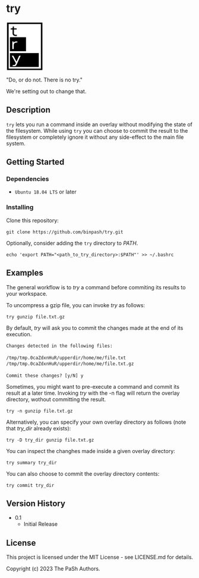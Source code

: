 # try

<img src="docs/try_logo.png" alt="try logo" width="100" height="130">

"Do, or do not. There is no try."

We're setting out to change that.

## Description

`try` lets you run a command inside an overlay without modifying the state of the filesystem. While using `try` you can choose to commit the result to the filesystem or completely ignore it without any side-effect to the main file system.

## Getting Started

### Dependencies

* `Ubuntu 18.04 LTS` or later

### Installing

Clone this repository:

```
git clone https://github.com/binpash/try.git
```

Optionally, consider adding the `try` directory to *PATH*.

```
echo 'export PATH="<path_to_try_directory>:$PATH"' >> ~/.bashrc
```

## Examples

The general workflow is to *try* a command before commiting its results to your workspace. 

To uncompress a gzip file, you can invoke *try* as follows:

```
try gunzip file.txt.gz
```

By default, *try* will ask you to commit the changes made at the end of its execution.

```
Changes detected in the following files:

/tmp/tmp.0caZdxnHuR/upperdir/home/me/file.txt
/tmp/tmp.0caZdxnHuR/upperdir/home/me/file.txt.gz

Commit these changes? [y/N] y
```

Sometimes, you might want to pre-execute a command and commit its result at a later time. Invoking *try* with the -n flag will return the overlay directory, wothout committing the result.

```
try -n gunzip file.txt.gz
```

Alternatively, you can specify your own overlay directory as follows (note that *try_dir* already exists):

```
try -D try_dir gunzip file.txt.gz
```

You can inspect the changhes made inside a given overlay directory:

```
try summary try_dir
```

You can also choose to commit the overlay directory contents:

```
try commit try_dir
```

## Version History

* 0.1
    * Initial Release

## License

This project is licensed under the MIT License - see LICENSE.md for details.

Copyright (c) 2023 The PaSh Authors.

